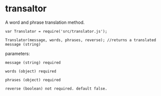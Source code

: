 # transaltor
A word and phrase translation method.

    var Translator = require('src/translator.js');

    Translator(message, words, phrases, reverse); //returns a translated message (string)

parameters:

    message (string) required
    
    words (object) required
    
    phrases (object) required
    
    reverse (boolean) not required. default false.
